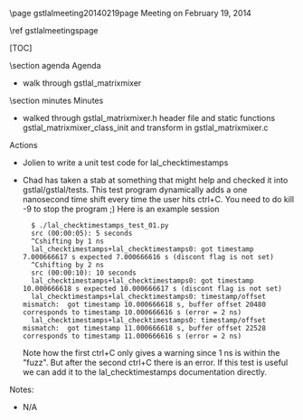 \page gstlalmeeting20140219page Meeting on February 19, 2014

\ref gstlalmeetingspage

[TOC]

\section agenda Agenda

- walk through gstlal_matrixmixer

\section minutes Minutes

- walked through gstlal_matrixmixer.h header file and static functions gstlal_matrixmixer_class_init and transform in gstlal_matrixmixer.c

Actions
- Jolien to write a unit test code for lal_checktimestamps
- Chad has taken a stab at something that might help and checked it into gstlal/gstlal/tests.  This test program dynamically adds a one nanosecond time shift every time the user hits ctrl+C.  You need to do kill -9 to stop the program ;) Here is an example session

		$ ./lal_checktimestamps_test_01.py 
		src (00:00:05): 5 seconds
		^Cshifting by 1 ns
		lal_checktimestamps+lal_checktimestamps0: got timestamp 7.000666617 s expected 7.000666616 s (discont flag is not set)
		^Cshifting by 2 ns
		src (00:00:10): 10 seconds
		lal_checktimestamps+lal_checktimestamps0: got timestamp 10.000666618 s expected 10.000666617 s (discont flag is not set)
		lal_checktimestamps+lal_checktimestamps0: timestamp/offset mismatch:  got timestamp 10.000666618 s, buffer offset 20480 corresponds to timestamp 10.000666616 s (error = 2 ns)
		lal_checktimestamps+lal_checktimestamps0: timestamp/offset mismatch:  got timestamp 11.000666618 s, buffer offset 22528 corresponds to timestamp 11.000666616 s (error = 2 ns)	

	Note how the first ctrl+C only gives a warning since 1 ns is within the "fuzz".  But after the second ctrl+C there is an error. If this test is useful we can add it to the lal_checktimestamps documentation directly.  

Notes:
- N/A
